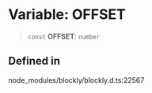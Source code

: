 # Variable: OFFSET

> `const` **OFFSET**: `number`

## Defined in

node_modules/blockly/blockly.d.ts:22567
